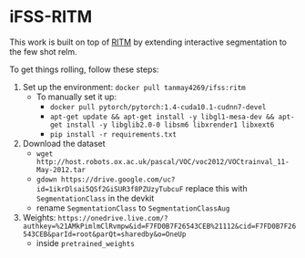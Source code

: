 # iFSS-RITM

This work is built on top of [RITM](https://github.com/SamsungLabs/ritm_interactive_segmentation) by extending interactive segmentation to the few shot relm. 

To get things rolling, follow these steps:
1. Set up the environment: `docker pull tanmay4269/ifss:ritm`
    - To manually set it up:
        - `docker pull pytorch/pytorch:1.4-cuda10.1-cudnn7-devel`
        - `apt-get update && apt-get install -y libgl1-mesa-dev && apt-get install -y libglib2.0-0 libsm6 libxrender1 libxext6`
        - `pip install -r requirements.txt`
2. Download the dataset
    - `wget http://host.robots.ox.ac.uk/pascal/VOC/voc2012/VOCtrainval_11-May-2012.tar`
    - `gdown https://drive.google.com/uc?id=1ikrDlsai5QSf2GiSUR3f8PZUzyTubcuF` replace this with `SegmentationClass` in the devkit
    - rename `SegmentationClass` to `SegmentationClassAug`
3. Weights: `https://onedrive.live.com/?authkey=%21AMkPimlmClRvmpw&id=F7FD0B7F26543CEB%21112&cid=F7FD0B7F26543CEB&parId=root&parQt=sharedby&o=OneUp`
    - inside `pretrained_weights`